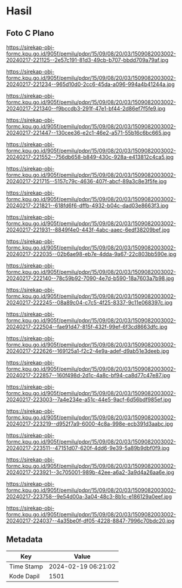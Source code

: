 # Hasil

## Foto C Plano

https://sirekap-obj-formc.kpu.go.id/905f/pemilu/pdpr/15/09/08/20/03/1509082003002-20240217-221125--2e57c191-81d3-49cb-b707-bbdd709a79af.jpg

https://sirekap-obj-formc.kpu.go.id/905f/pemilu/pdpr/15/09/08/20/03/1509082003002-20240217-221234--965d10d0-2cc6-45da-a096-994a4b41244a.jpg

https://sirekap-obj-formc.kpu.go.id/905f/pemilu/pdpr/15/09/08/20/03/1509082003002-20240217-221340--f9bccdb3-291f-47e1-bf44-2d86ef7f5fe9.jpg

https://sirekap-obj-formc.kpu.go.id/905f/pemilu/pdpr/15/09/08/20/03/1509082003002-20240217-221447--130cee36-e2c1-46e2-a571-55b16c6bc665.jpg

https://sirekap-obj-formc.kpu.go.id/905f/pemilu/pdpr/15/09/08/20/03/1509082003002-20240217-221552--756db658-b849-430c-928a-e413812c4ca5.jpg

https://sirekap-obj-formc.kpu.go.id/905f/pemilu/pdpr/15/09/08/20/03/1509082003002-20240217-221715--5157c79c-4636-407f-abcf-89a3c8e3f5fe.jpg

https://sirekap-obj-formc.kpu.go.id/905f/pemilu/pdpr/15/09/08/20/03/1509082003002-20240217-221821--618fd6f6-dffb-4932-b04c-dad03e8663f3.jpg

https://sirekap-obj-formc.kpu.go.id/905f/pemilu/pdpr/15/09/08/20/03/1509082003002-20240217-221931--8849f4e0-443f-4abc-aaec-6edf38209bef.jpg

https://sirekap-obj-formc.kpu.go.id/905f/pemilu/pdpr/15/09/08/20/03/1509082003002-20240217-222035--02b6ae98-eb7e-4dda-9a67-22c803bb590e.jpg

https://sirekap-obj-formc.kpu.go.id/905f/pemilu/pdpr/15/09/08/20/03/1509082003002-20240217-222140--78c59b92-7090-4e7d-b590-18a7603a7b98.jpg

https://sirekap-obj-formc.kpu.go.id/905f/pemilu/pdpr/15/09/08/20/03/1509082003002-20240217-222245--08a89c04-c7c5-4f25-8337-9c11e068397c.jpg

https://sirekap-obj-formc.kpu.go.id/905f/pemilu/pdpr/15/09/08/20/03/1509082003002-20240217-222504--fae91d47-815f-432f-99ef-6f3cd8663dfc.jpg

https://sirekap-obj-formc.kpu.go.id/905f/pemilu/pdpr/15/09/08/20/03/1509082003002-20240217-222626--169125a1-f2c2-4e9a-adef-d9ab51e3deeb.jpg

https://sirekap-obj-formc.kpu.go.id/905f/pemilu/pdpr/15/09/08/20/03/1509082003002-20240217-222857--160f498d-2d1c-4a8c-bf94-ca8d77c47e87.jpg

https://sirekap-obj-formc.kpu.go.id/905f/pemilu/pdpr/15/09/08/20/03/1509082003002-20240217-223003--7a4e234e-a51c-44e5-9acf-6d56bdf985ef.jpg

https://sirekap-obj-formc.kpu.go.id/905f/pemilu/pdpr/15/09/08/20/03/1509082003002-20240217-223219--d952f7a9-6000-4c8a-998e-ecb391d3aabc.jpg

https://sirekap-obj-formc.kpu.go.id/905f/pemilu/pdpr/15/09/08/20/03/1509082003002-20240217-223511--47151d07-620f-4dd6-9e39-5a89b9dbf0f9.jpg

https://sirekap-obj-formc.kpu.go.id/905f/pemilu/pdpr/15/09/08/20/03/1509082003002-20240217-223921--3c705001-989b-42ee-a6a2-3a9d4a26aa6e.jpg

https://sirekap-obj-formc.kpu.go.id/905f/pemilu/pdpr/15/09/08/20/03/1509082003002-20240217-223758--9e54d00a-3a04-48c3-8b1c-e186129a0eef.jpg

https://sirekap-obj-formc.kpu.go.id/905f/pemilu/pdpr/15/09/08/20/03/1509082003002-20240217-224037--4a35be0f-df05-4228-8847-7996c70bdc20.jpg


## Metadata

| Key        | Value               |
| ---------- | ------------------- |
| Time Stamp | 2024-02-19 06:21:02 |
| Kode Dapil | 1501                |



